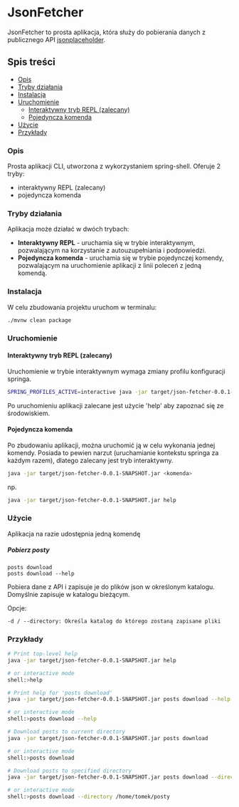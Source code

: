 # JsonFetcher
JsonFetcher to prosta aplikacja, która służy do pobierania danych z publicznego API 
[jsonplaceholder](https://jsonplaceholder.typicode.com).

## Spis treści

- [Opis](#opis)
- [Tryby działania](#tryby-działania)
- [Instalacja](#instalacja)
- [Uruchomienie](#uruchomienie)
	- [Interaktywny tryb REPL (zalecany)](#interaktywny-tryb-repl-zalecany)
	- [Pojedyncza komenda](#pojedyncza-komenda)
- [Użycie](#użycie)
- [Przykłady](#przykłady)

### Opis 
Prosta aplikacji CLI, utworzona z wykorzystaniem 
spring-shell. Oferuje 2 tryby:
- interaktywny REPL (zalecany)
- pojedyncza komenda

### Tryby działania
Aplikacja może działać w dwóch trybach:
- **Interaktywny REPL** - uruchamia się w trybie interaktywnym,
pozwalającym na korzystanie z autouzupełniania i podpowiedzi.
- **Pojedyncza komenda** - uruchamia się w trybie pojedynczej komendy,
pozwalającym na uruchomienie aplikacji z linii poleceń z jedną komendą.


### Instalacja
W celu zbudowania projektu uruchom w terminalu:

```bash
./mvnw clean package
```

### Uruchomienie

#### Interaktywny tryb REPL (zalecany)
Uruchomienie w trybie interaktywnym wymaga zmiany profilu 
konfiguracji springa.

```bash
SPRING_PROFILES_ACTIVE=interactive java -jar target/json-fetcher-0.0.1-SNAPSHOT.jar
```
Po uruchomieniu aplikacji zalecane jest użycie 'help' 
aby zapoznać się ze środowiskiem.

#### Pojedyncza komenda
Po zbudowaniu aplikacji, można uruchomić ją w celu wykonania jednej komendy.
Posiada to pewien narzut (uruchamianie kontekstu springa za każdym razem), dlatego zalecany jest tryb interaktywny.

```bash
java -jar target/json-fetcher-0.0.1-SNAPSHOT.jar <komenda>
```
np.
```bash
java -jar target/json-fetcher-0.0.1-SNAPSHOT.jar help
```

### Użycie

Aplikacja na razie udostępnia jedną komendę

##### Pobierz posty
```
posts download
posts download --help
```

Pobiera dane z API i zapisuje je do plików json w określonym katalogu. 
Domyślnie zapisuje w katalogu bieżącym.

Opcje:
```
-d / --directory: Określa katalog do którego zostaną zapisane pliki
```

### Przykłady

```bash
# Print top-level help
java -jar target/json-fetcher-0.0.1-SNAPSHOT.jar help

# or interactive mode
shell:>help
```

```bash
# Print help for 'posts download'
java -jar target/json-fetcher-0.0.1-SNAPSHOT.jar posts download --help

# or interactive mode
shell:>posts download --help
```

```bash
# Download posts to current directory
java -jar target/json-fetcher-0.0.1-SNAPSHOT.jar posts download

# or interactive mode
shell:>posts download
```

```bash
# Download posts to specified directory
java -jar target/json-fetcher-0.0.1-SNAPSHOT.jar posts download --directory /home/tomek/posty

# or interactive mode
shell:>posts download --directory /home/tomek/posty
```

